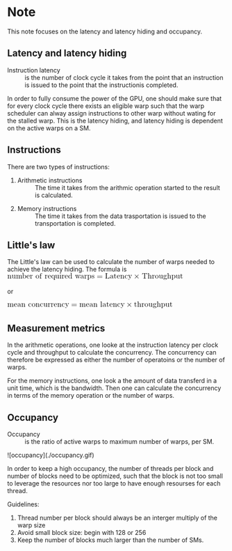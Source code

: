 # Note
This note focuses on the latency and latency hiding and occupancy.

## Latency and latency hiding
<dl>
	<dt>Instruction latency</dt>
	<dd>
		is the number of clock cycle it takes from the point that an instruction is issued to the point that the 
		instructionis completed.
	</dd>
</dl>

In order to fully consume the power of the GPU, one should make sure that for every clock cycle there exists an
eligible warp such that the warp scheduler can alway assign instructions to other warp without wating for the 
stalled warp. This is the latency hiding, and latency hiding is dependent on the active warps on a SM.

## Instructions
There are two types of instructions:
1. <dl>
		<dt>Arithmetic instructions</dt>
		<dd>
			The time it takes from the arithmic operation started to the result is calculated.
		</dd>
	</dl>
2. <dl>
		<dt>Memory instructions</dt>
		<dd>
			The time it takes from the data trasportation is issued to the transportation is completed.
		</dd>
	</dl>

## Little's law
The Little's law can be used to calculate the number of warps needed to achieve the latency hiding. The formula is
![littlesLaw](./littlesLaw.gif)

or

![littlesLaw2](./littlesLaw2.gif)

## Measurement metrics
In the arithmetic operations, one looke at the instruction latency per clock cycle and throughput to calculate 
the concurrency. The concurrency can therefore be expressed as either the number of operatoins or the number 
of warps.

For the memory instructions, one look a the amount of data transferd in a unit time, which is the bandwidth. Then
one can calculate the concurrency in terms of the memory operation or the number of warps.

## Occupancy
<dl>
	<dt>Occupancy</dt>
	<dd>
		is the ratio of active warps to maximum number of warps, per SM.
	</dd>
</dl>
![occupancy](./occupancy.gif)

In order to keep a high occupancy, the number of threads per block and number of blocks need to be optimized,
such that the block is not too small to leverage the resources nor too large to have enough resourses for each
thread. 

Guidelines:
1. Thread number per block should always be an interger multiply of the warp size
2. Avoid small block size: begin with 128 or 256
3. Keep the number of blocks much larger than the number of SMs.
